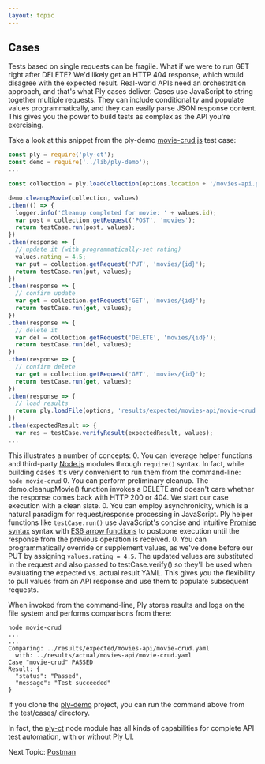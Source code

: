 ```yaml
---
layout: topic
---
```

## Cases
Tests based on single requests can be fragile.  What if we were to run GET right after DELETE?  We'd likely get an HTTP 404 response,
which would disagree with the expected result.  Real-world APIs need an orchestration approach, and that's what Ply cases deliver.
Cases use JavaScript to string together multiple requests.  They can include conditionality and populate values programmatically, and they
can easily parse JSON response content.  This gives you the power to build tests as complex as the API you're exercising.

Take a look at this snippet from the ply-demo [movie-crud.js](https://github.com/ply-ct/ply-demo/blob/master/src/test/ply/cases/movie-crud.js)
test case:
```javascript
const ply = require('ply-ct');
const demo = require('../lib/ply-demo');
...

const collection = ply.loadCollection(options.location + '/movies-api.postman');

demo.cleanupMovie(collection, values)
.then(() => {
  logger.info('Cleanup completed for movie: ' + values.id);
  var post = collection.getRequest('POST', 'movies');
  return testCase.run(post, values);
})
.then(response => {
  // update it (with programmatically-set rating)
  values.rating = 4.5;
  var put = collection.getRequest('PUT', 'movies/{id}');
  return testCase.run(put, values);
})
.then(response => {
  // confirm update
  var get = collection.getRequest('GET', 'movies/{id}');
  return testCase.run(get, values);
})
.then(response => {
  // delete it
  var del = collection.getRequest('DELETE', 'movies/{id}');
  return testCase.run(del, values);
})
.then(response => {
  // confirm delete
  var get = collection.getRequest('GET', 'movies/{id}');
  return testCase.run(get, values);
})
.then(response => {
  // load results
  return ply.loadFile(options, 'results/expected/movies-api/movie-crud.yaml');
})
.then(expectedResult => {
  var res = testCase.verifyResult(expectedResult, values);
...
```
This illustrates a number of concepts:
  0. You can leverage helper functions and third-party [Node.js](https://nodejs.org/en/) modules through `require()` syntax.
     In fact, while building cases it's very convenient to run them from the command-line:
     ```
     node movie-crud
     ```
  0. You can perform preliminary cleanup.  The demo.cleanupMovie() function invokes a DELETE and doesn't care whether
     the response comes back with HTTP 200 or 404.  We start our case execution with a clean slate.
  0. You can employ asynchronicity, which is a natural paradigm for request/response processing in JavaScript.
     Ply helper functions like `testCase.run()` use JavaScript's concise and intuitive
     [Promise syntax](https://developer.mozilla.org/en-US/docs/Web/JavaScript/Guide/Using_promises) syntax
     with [ES6 arrow functions](https://developer.mozilla.org/en-US/docs/Web/JavaScript/Reference/Functions/Arrow_functions)
     to postpone execution until the response from the previous operation is received.
  0. You can programmatically override or supplement values, as we've done before our PUT by assigning `values.rating = 4.5`.
     The updated values are substituted in the request and also passed to testCase.verify() so they'll be used
     when evaluating the expected vs. actual result YAML.  This gives you the flexibility to pull values from
     an API response and use them to populate subsequent requests.
     
When invoked from the command-line, Ply stores results and logs on the file system and performs comparisons from there:
```
node movie-crud
...
...
Comparing: ../results/expected/movies-api/movie-crud.yaml
  with: ../results/actual/movies-api/movie-crud.yaml
Case "movie-crud" PASSED
Result: {
  "status": "Passed",
  "message": "Test succeeded"
}
```
If you clone the [ply-demo](https://github.com/ply-ct/ply-demo) project, you can run the command 
above from the test/cases/ directory.

In fact, the [ply-ct](https://www.npmjs.com/package/ply-ct) node module has all kinds of capabilities for
complete API test automation, with or without Ply UI.

Next Topic: [Postman](postman)

